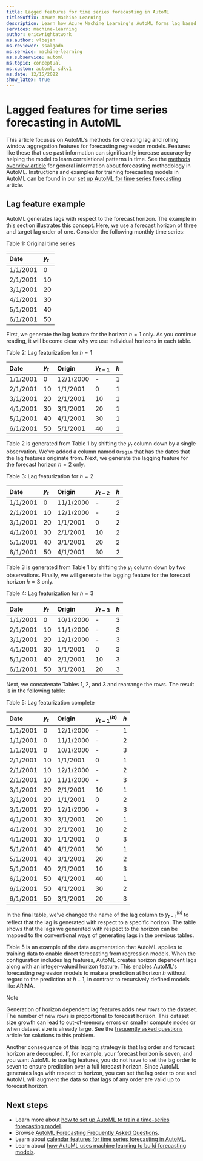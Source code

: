 ```yaml
---
title: Lagged features for time series forecasting in AutoML
titleSuffix: Azure Machine Learning
description: Learn how Azure Machine Learning's AutoML forms lag based features for time series forecasting
services: machine-learning
author: ericwrightatwork
ms.author: vlbejan
ms.reviewer: ssalgado
ms.service: machine-learning
ms.subservice: automl
ms.topic: conceptual
ms.custom: automl, sdkv1
ms.date: 12/15/2022
show_latex: true
---
```


# Lagged features for time series forecasting in AutoML
This article focuses on AutoML's methods for creating lag and rolling window aggregation features for forecasting regression models. Features like these that use past information can significantly increase accuracy by helping the model to learn correlational patterns in time. See the [methods overview article](./concept-automl-forecasting-methods.md) for general information about forecasting methodology in AutoML. Instructions and examples for training forecasting models in AutoML can be found in our [set up AutoML for time series forecasting](./how-to-auto-train-forecast.md) article.

## Lag feature example
AutoML generates lags with respect to the forecast horizon. The example in this section illustrates this concept. Here, we use a forecast horizon of three and target lag order of one. Consider the following monthly time series:

Table 1: Original time series <a name="tab:original-ts"></a> 

| Date     | $y_t$ | 
|:---      |:---   |
| 1/1/2001 | 0     |
| 2/1/2001 | 10    |
| 3/1/2001 | 20    |
| 4/1/2001 | 30    |
| 5/1/2001 | 40    | 
| 6/1/2001 | 50    |

First, we generate the lag feature for the horizon $h=1$ only. As you continue reading, it will become clear why we use individual horizons in each table.

Table 2: Lag featurization for $h=1$ <a name="tbl:classic-lag-1"></a>

| Date       | $y_t$ | Origin    | $y_{t-1}$ | $h$ |
|:---        |:---   |:---       |:---       |:---     | 
| 1/1/2001   | 0     | 12/1/2000 | -         | 1       |
| 2/1/2001   | 10    | 1/1/2001  | 0         | 1       |
| 3/1/2001   | 20    | 2/1/2001  | 10        | 1       |
| 4/1/2001   | 30    | 3/1/2001  | 20        | 1       |
| 5/1/2001   | 40    | 4/1/2001  | 30        | 1       |
| 6/1/2001   | 50    | 5/1/2001  | 40        | 1       |

Table 2 is generated from Table 1 by shifting the $y_t$ column down by a single observation. We've added a column named `Origin` that has the dates that the lag features originate from. Next, we generate the lagging feature for the forecast horizon $h=2$ only.

Table 3: Lag featurization for $h=2$ <a name="tbl:classic-lag-2"></a>

| Date       | $y_t$ | Origin    | $y_{t-2}$ | $h$ |
|:---        |:---   |:---       |:---       |:---     | 
| 1/1/2001   | 0     | 11/1/2000 | -         | 2       |
| 2/1/2001   | 10    | 12/1/2000 | -         | 2       |
| 3/1/2001   | 20    | 1/1/2001  | 0         | 2       |
| 4/1/2001   | 30    | 2/1/2001  | 10        | 2       |
| 5/1/2001   | 40    | 3/1/2001  | 20        | 2       |
| 6/1/2001   | 50    | 4/1/2001  | 30        | 2       |

Table 3 is generated from Table 1 by shifting the $y_t$ column down by two observations. Finally, we will generate the lagging feature for the forecast horizon $h=3$ only.

Table 4: Lag featurization for $h=3$ <a name="tbl:classic-lag-3"></a>

| Date       | $y_t$ | Origin    | $y_{t-3}$ | $h$ |
|:---        |:---   |:---       |:---       |:---     | 
| 1/1/2001   | 0     | 10/1/2000 | -         | 3       |
| 2/1/2001   | 10    | 11/1/2000 | -         | 3       |
| 3/1/2001   | 20    | 12/1/2000 | -         | 3       |
| 4/1/2001   | 30    | 1/1/2001  | 0         | 3       |
| 5/1/2001   | 40    | 2/1/2001  | 10        | 3       |
| 6/1/2001   | 50    | 3/1/2001  | 20        | 3       |

Next, we concatenate Tables 1, 2, and 3 and rearrange the rows. The result is in the following table:

Table 5: Lag featurization complete <a name="tbl:automl-lag-complete"></a>

| Date       | $y_t$ | Origin    | $y_{t-1}^{(h)}$ | $h$ |
|:---        |:---   |:---       |:---       |:---     | 
| 1/1/2001   | 0     | 12/1/2000 | -         | 1       |
| 1/1/2001   | 0     | 11/1/2000 | -         | 2       |
| 1/1/2001   | 0     | 10/1/2000 | -         | 3       |
| 2/1/2001   | 10    | 1/1/2001  | 0         | 1       |
| 2/1/2001   | 10    | 12/1/2000 | -         | 2       |
| 2/1/2001   | 10    | 11/1/2000 | -         | 3       |
| 3/1/2001   | 20    | 2/1/2001  | 10        | 1       |
| 3/1/2001   | 20    | 1/1/2001  | 0         | 2       |
| 3/1/2001   | 20    | 12/1/2000 | -         | 3       |
| 4/1/2001   | 30    | 3/1/2001  | 20        | 1       |
| 4/1/2001   | 30    | 2/1/2001  | 10        | 2       |
| 4/1/2001   | 30    | 1/1/2001  | 0         | 3       |
| 5/1/2001   | 40    | 4/1/2001  | 30        | 1       |
| 5/1/2001   | 40    | 3/1/2001  | 20        | 2       |
| 5/1/2001   | 40    | 2/1/2001  | 10        | 3       |
| 6/1/2001   | 50    | 4/1/2001  | 40        | 1       |
| 6/1/2001   | 50    | 4/1/2001  | 30        | 2       |
| 6/1/2001   | 50    | 3/1/2001  | 20        | 3       |


In the final table, we've changed the name of the lag column to $y_{t-1}^{(h)}$ to reflect that the lag is generated with respect to a specific horizon. The table shows that the lags we generated with respect to the horizon can be mapped to the conventional ways of generating lags in the previous tables.

Table 5 is an example of the data augmentation that AutoML applies to training data to enable direct forecasting from regression models. When the configuration includes lag features, AutoML creates horizon dependent lags along with an integer-valued horizon feature. This enables AutoML's forecasting regression models to make a prediction at horizon $h$ without regard to the prediction at $h-1$, in contrast to recursively defined models like ARIMA.

> [!NOTE]
> Generation of horizon dependent lag features adds new _rows_ to the dataset. The number of new rows is proportional to forecast horizon. This dataset size growth can lead to out-of-memory errors on smaller compute nodes or when dataset size is already large. See the [frequently asked questions](./how-to-automl-forecasting-faq.md#how-do-i-fix-an-out-of-memory-error) article for solutions to this problem.       

Another consequence of this lagging strategy is that lag order and forecast horizon are decoupled. If, for example, your forecast horizon is seven, and you want AutoML to use lag features, you do not have to set the lag order to seven to ensure prediction over a full forecast horizon. Since AutoML generates lags with respect to horizon, you can set the lag order to one and AutoML will augment the data so that lags of any order are valid up to forecast horizon.

## Next steps
* Learn more about [how to set up AutoML to train a time-series forecasting model](./how-to-auto-train-forecast.md).
* Browse [AutoML Forecasting Frequently Asked Questions](./how-to-automl-forecasting-faq.md).
* Learn about [calendar features for time series forecasting in AutoML](./concept-automl-forecasting-calendar-features.md).
* Learn about [how AutoML uses machine learning to build forecasting models](./concept-automl-forecasting-methods.md).
